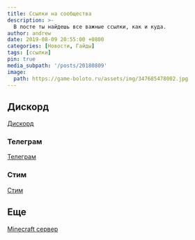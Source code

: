 ```yaml
---
title: Ссылки на сообщества
description: >-
  В посте ты найдешь все важные ссылки, как и куда.
author: andrew
date: 2019-08-09 20:55:00 +0800
categories: [Новости, Гайды]
tags: [ссылки]
pin: true
media_subpath: '/posts/20180809'
image:
  path: https://game-boloto.ru/assets/img/347685478002.jpg
---
```


## Дискорд

[Дискорд](https://discord.gg/cx64639mf8)

### Телеграм

[Телеграм](https://t.me/+s_7-0vBB0SFhYTc6) 

### Стим

[Стим](https://steamcommunity.com/chat/invite/bz0X7suC)

## Еще

[Minecraft сервер](#publications)


[nodejs]: https://nodejs.org/
[starter]: https://github.com/cotes2020/chirpy-starter
[pages-workflow-src]: https://docs.github.com/en/pages/getting-started-with-github-pages/configuring-a-publishing-source-for-your-github-pages-site#publishing-with-a-custom-github-actions-workflow
[docker-desktop]: https://www.docker.com/products/docker-desktop/
[docker-engine]: https://docs.docker.com/engine/install/
[vscode]: https://code.visualstudio.com/
[dev-containers]: https://marketplace.visualstudio.com/items?itemName=ms-vscode-remote.remote-containers
[dc-clone-in-vol]: https://code.visualstudio.com/docs/devcontainers/containers#_quick-start-open-a-git-repository-or-github-pr-in-an-isolated-container-volume
[dc-open-in-container]: https://code.visualstudio.com/docs/devcontainers/containers#_quick-start-open-an-existing-folder-in-a-container

